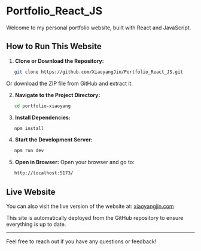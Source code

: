 # Portfolio_React_JS

Welcome to my personal portfolio website, built with React and JavaScript.

## How to Run This Website

1. **Clone or Download the Repository:**
```sh
   git clone https://github.com/XiaoyangJin/Portfolio_React_JS.git
```
Or download the ZIP file from GitHub and extract it.

2. **Navigate to the Project Directory:**
```sh
   cd portfolio-xiaoyang
```

3. **Install Dependencies:**
```sh
   npm install
```

4. **Start the Development Server:**
```sh
   npm run dev
```

5. **Open in Browser:**
Open your browser and go to:
```sh
   http://localhost:5173/
```

## Live Website

You can also visit the live version of the website at: [xiaoyangjin.com](https://xiaoyangjin.com/)

This site is automatically deployed from the GitHub repository to ensure everything is up to date.

---

Feel free to reach out if you have any questions or feedback!

